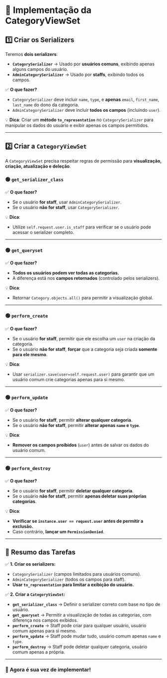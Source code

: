 # 📌 Implementação da CategoryViewSet

## **1️⃣ Criar os Serializers**
Teremos **dois serializers**:
- **`CategorySerializer`** → Usado por **usuários comuns**, exibindo apenas alguns campos do usuário.
- **`AdminCategorySerializer`** → Usado por **staffs**, exibindo todos os campos.

✅ **O que fazer?**
- `CategorySerializer` deve incluir `name`, `type`, e **apenas** `email`, `first_name`, `last_name` do dono da categoria.
- `AdminCategorySerializer` deve incluir **todos os campos** (incluindo `user`).

💡 **Dica**: Criar um **método `to_representation`** no `CategorySerializer` para manipular os dados do usuário e exibir apenas os campos permitidos.

---

## **2️⃣ Criar a `CategoryViewSet`**
A `CategoryViewSet` precisa respeitar regras de permissão para **visualização, criação, atualização e deleção**.

### **🟢 `get_serializer_class`**
✅ **O que fazer?**
- Se o usuário **for staff**, usar `AdminCategorySerializer`.
- Se o usuário **não for staff**, usar `CategorySerializer`.

💡 **Dica**:
- Utilize `self.request.user.is_staff` para verificar se o usuário pode acessar o serializer completo.

---

### **🟢 `get_queryset`**
✅ **O que fazer?**
- **Todos os usuários podem ver todas as categorias.**
- A diferença está nos **campos retornados** (controlado pelos serializers).

💡 **Dica**:
- Retornar `Category.objects.all()` para permitir a visualização global.

---

### **🟢 `perform_create`**
✅ **O que fazer?**
- Se o usuário **for staff**, permitir que ele escolha um `user` na criação da categoria.
- Se o usuário **não for staff**, **forçar** que a categoria seja criada **somente para ele mesmo**.

💡 **Dica**:
- Usar `serializer.save(user=self.request.user)` para garantir que um usuário comum crie categorias apenas para si mesmo.

---

### **🟢 `perform_update`**
✅ **O que fazer?**
- Se o usuário **for staff**, permitir **alterar qualquer categoria**.
- Se o usuário **não for staff**, permitir **alterar apenas `name` e `type`**.

💡 **Dica**:
- **Remover os campos proibidos** (`user`) antes de salvar os dados do usuário comum.

---

### **🟢 `perform_destroy`**
✅ **O que fazer?**
- Se o usuário **for staff**, permitir **deletar qualquer categoria**.
- Se o usuário **não for staff**, permitir **apenas deletar suas próprias categorias**.

💡 **Dica**:
- **Verificar se `instance.user == request.user` antes de permitir a exclusão.**
- Caso contrário, **lançar um `PermissionDenied`**.

---

## **📌 Resumo das Tarefas**
✅ **1. Criar os serializers:**
   - `CategorySerializer` (campos limitados para usuários comuns).
   - `AdminCategorySerializer` (todos os campos para staff).
   - **Usar `to_representation` para limitar a exibição do usuário.**

✅ **2. Criar a `CategoryViewSet`:**
   - **`get_serializer_class`** → Definir o serializer correto com base no tipo de usuário.
   - **`get_queryset`** → Permitir a visualização de todas as categorias, com diferença nos campos exibidos.
   - **`perform_create`** → Staff pode criar para qualquer usuário, usuário comum apenas para si mesmo.
   - **`perform_update`** → Staff pode mudar tudo, usuário comum apenas `name` e `type`.
   - **`perform_destroy`** → Staff pode deletar qualquer categoria, usuário comum apenas a própria.

---

### 🚀 **Agora é sua vez de implementar!**

